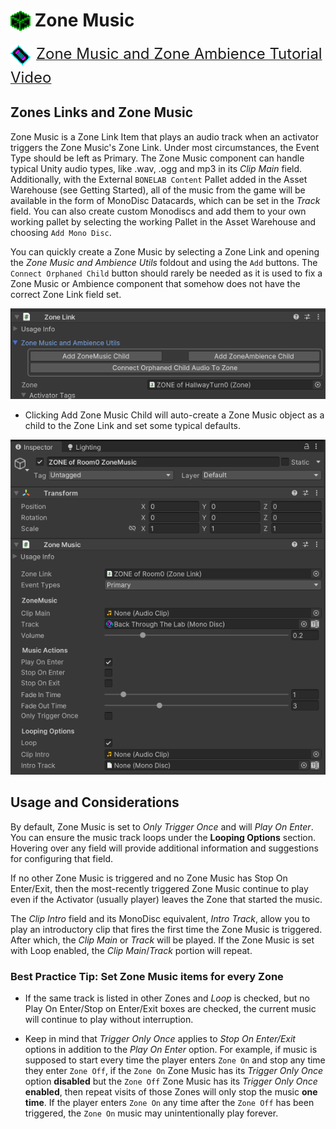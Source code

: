 # <img src="./Images/zone-icon.png" valign="middle" style="padding-bottom: 4px"> Zone Music

<img src="./Images/icon_marrow_video.png" valign="middle" style="margin: 0px 5px 5px 0px"/> <a href="https://www.youtube.com/watch?v=mymCH_LsDfA"><font size="5">Zone Music and Zone Ambience Tutorial Video</font></a> 

## Zones Links and Zone Music

Zone Music is a Zone Link Item that plays an audio track when an activator triggers the Zone Music's Zone Link.  Under most circumstances, the Event Type should be left as Primary.  The Zone Music component can handle typical Unity audio types, like .wav, .ogg and mp3 in its <i>Clip Main</i> field.  Additionally, with the External `BONELAB Content`  Pallet added in the Asset Warehouse (see Getting Started), all of the music from the game will be available in the form of MonoDisc Datacards, which can be set in the <i>Track</i> field.  You can also create custom Monodiscs and add them to your own working pallet by selecting the working Pallet in the Asset Warehouse and choosing `Add Mono Disc`.  

You can quickly create a Zone Music by selecting a Zone Link and opening the <i>Zone Music and Ambience Utils</i> foldout and using the `Add` buttons.  The `Connect Orphaned Child` button should rarely be needed as it is used to fix a Zone Music or Ambience component that somehow does not have the correct Zone Link field set.

![ZoneMusicAmbTools](./Images/Zones/zonelink_zonemusicamb_tools.png)

- Clicking Add Zone Music Child will auto-create a Zone Music object as a child to the Zone Link and set some typical defaults.

![ZoneMusicInspector](./Images/Zones/zone_music_inspector.png)

## Usage and Considerations

By default, Zone Music is set to <i>Only Trigger Once</i> and will <i>Play On Enter</i>.  You can ensure the music track loops under the <b>Looping Options</b> section.  Hovering over any field will provide additional information and suggestions for configuring that field.  

If no other Zone Music is triggered and no Zone Music has Stop On Enter/Exit, then the most-recently triggered Zone Music continue to play even if the Activator (usually player) leaves the Zone that started the music.  

The <i>Clip Intro</i> field and its MonoDisc equivalent, <i>Intro Track</i>, allow you to play an introductory clip that fires the first time the Zone Music is triggered.  After which, the <i>Clip Main</i> or <i>Track</i> will be played.  If the Zone Music is set with Loop enabled, the <i>Clip Main</i>/<i>Track</i> portion will repeat.

### Best Practice Tip:  Set Zone Music items for every Zone
- If the same track is listed in other Zones and <i>Loop</i> is checked, but no Play On Enter/Stop on Enter/Exit boxes are checked, the current music will continue to play without interruption.  

- Keep in mind that <i>Trigger Only Once</i> applies to <i>Stop On Enter/Exit</i> options in addition to the <i>Play On Enter</i> option.  For example, if music is supposed to start every time the player enters `Zone On`  and stop any time they enter `Zone Off`, if the `Zone On` Zone Music has its <i>Trigger Only Once</i> option <b>disabled</b> but the `Zone Off` Zone Music has its <i>Trigger Only Once</i> <b>enabled</b>, then repeat visits of those Zones will only stop the music <b>one time</b>.  If the player enters `Zone On` any time after the `Zone Off` has been triggered, the `Zone On` music may unintentionally play forever.

